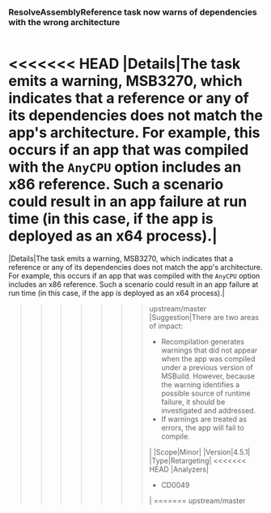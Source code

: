 ### ResolveAssemblyReference task now warns of dependencies with the wrong architecture

|   |   |
|---|---|
<<<<<<< HEAD
|Details|The task emits a warning, MSB3270, which indicates that a reference or any of its dependencies does not match the app&#39;s architecture. For example, this occurs if an app that was compiled with the <code>AnyCPU</code> option includes an x86 reference. Such a scenario could result in an app failure at run time (in this case, if the app is deployed as an x64 process).|
=======
|Details|The task emits a warning, MSB3270, which indicates that a reference or any of its dependencies does not match the app's architecture. For example, this occurs if an app that was compiled with the <code>AnyCPU</code> option includes an x86 reference. Such a scenario could result in an app failure at run time (in this case, if the app is deployed as an x64 process).|
>>>>>>> upstream/master
|Suggestion|There are two areas of impact:<ul><li>Recompilation generates warnings that did not appear when the app was compiled under a previous version of MSBuild. However, because the warning identifies a possible source of runtime failure, it should be investigated and addressed.</li><li>If warnings are treated as errors, the app will fail to compile.</li></ul>|
|Scope|Minor|
|Version|4.5.1|
|Type|Retargeting|
<<<<<<< HEAD
|Analyzers|<ul><li>CD0049</li></ul>|
=======
>>>>>>> upstream/master

